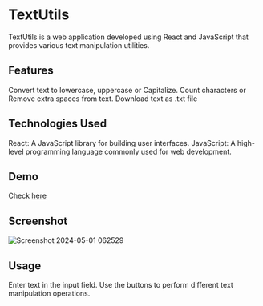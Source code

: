 # TextUtils
TextUtils is a web application developed using React and JavaScript that provides various text manipulation utilities.

## Features
Convert text to lowercase, uppercase or Capitalize.
Count characters or Remove extra spaces from text.
Download text as .txt file
## Technologies Used
React: A JavaScript library for building user interfaces.
JavaScript: A high-level programming language commonly used for web development.
## Demo
Check [here](https://ubednama.github.io/TextUtils/)

## Screenshot

![Screenshot 2024-05-01 062529](https://github.com/ubednama/TextUtils/assets/61332446/9030b513-e1de-4dfe-9773-31032b4717fa)

## Usage
Enter text in the input field.
Use the buttons to perform different text manipulation operations.
